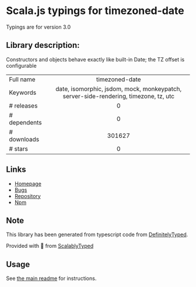 
# Scala.js typings for timezoned-date

Typings are for version 3.0

## Library description:
Constructors and objects behave exactly like built-in Date; the TZ offset is configurable

|                    |                 |
| ------------------ | :-------------: |
| Full name          | timezoned-date |
| Keywords           | date, isomorphic, jsdom, mock, monkeypatch, server-side-rendering, timezone, tz, utc |
| # releases         | 0 |
| # dependents       | 0 |
| # downloads        | 301627 |
| # stars            | 0 |

## Links
- [Homepage](https://github.com/thorn0/timezoned-date#readme)
- [Bugs](https://github.com/thorn0/timezoned-date/issues)
- [Repository](https://github.com/thorn0/timezoned-date)
- [Npm](https://www.npmjs.com/package/timezoned-date)
    


## Note
This library has been generated from typescript code from [DefinitelyTyped](https://definitelytyped.org).

Provided with :purple_heart: from [ScalablyTyped](https://github.com/oyvindberg/ScalablyTyped)

## Usage
See [the main readme](../../readme.md) for instructions.


